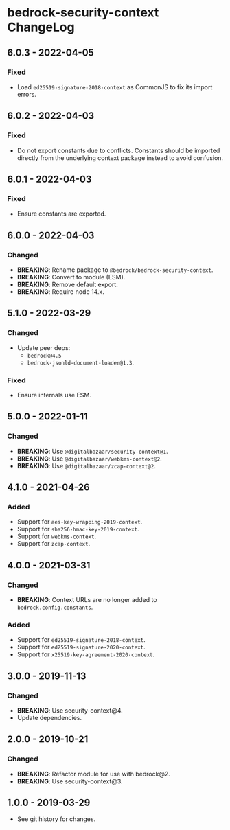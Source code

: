 # bedrock-security-context ChangeLog

## 6.0.3 - 2022-04-05

### Fixed
- Load `ed25519-signature-2018-context` as CommonJS to fix its
  import errors.

## 6.0.2 - 2022-04-03

### Fixed
- Do not export constants due to conflicts. Constants should be
  imported directly from the underlying context package instead
  to avoid confusion.

## 6.0.1 - 2022-04-03

### Fixed
- Ensure constants are exported.

## 6.0.0 - 2022-04-03

### Changed
- **BREAKING**: Rename package to `@bedrock/bedrock-security-context`.
- **BREAKING**: Convert to module (ESM).
- **BREAKING**: Remove default export.
- **BREAKING**: Require node 14.x.

## 5.1.0 - 2022-03-29

### Changed
- Update peer deps:
  - `bedrock@4.5`
  - `bedrock-jsonld-document-loader@1.3`.

### Fixed
- Ensure internals use ESM.

## 5.0.0 - 2022-01-11

### Changed
- **BREAKING**: Use `@digitalbazaar/security-context@1`.
- **BREAKING**: Use `@digitalbazaar/webkms-context@2`.
- **BREAKING**: Use `@digitalbazaar/zcap-context@2`.

## 4.1.0 - 2021-04-26

### Added
- Support for `aes-key-wrapping-2019-context`.
- Support for `sha256-hmac-key-2019-context`.
- Support for `webkms-context`.
- Support for `zcap-context`.

## 4.0.0 - 2021-03-31

### Changed
- **BREAKING**: Context URLs are no longer added to `bedrock.config.constants`.

### Added
- Support for `ed25519-signature-2018-context`.
- Support for `ed25519-signature-2020-context`.
- Support for `x25519-key-agreement-2020-context`.

## 3.0.0 - 2019-11-13

### Changed
- **BREAKING**: Use security-context@4.
- Update dependencies.

## 2.0.0 - 2019-10-21

### Changed
- **BREAKING**: Refactor module for use with bedrock@2.
- **BREAKING**: Use security-context@3.

## 1.0.0 - 2019-03-29

- See git history for changes.
